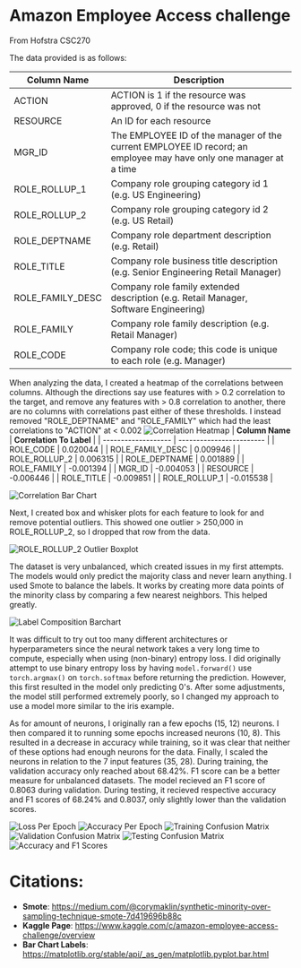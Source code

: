 # Amazon Employee Access challenge
From Hofstra CSC270

The data provided is as follows:

| **Column Name**    |   **Description**
| ------------------ | --------------------------------------------------------------------------------------------------------------------- |
| ACTION             |   ACTION is 1 if the resource was approved, 0 if the resource was not                                                 |
| RESOURCE 	         |   An ID for each resource                                                                                             |
| MGR_ID 	         |   The EMPLOYEE ID of the manager of the current EMPLOYEE ID record; an employee may have only one manager at a time   |
| ROLE_ROLLUP_1 	 |   Company role grouping category id 1 (e.g. US Engineering)                                                           |
| ROLE_ROLLUP_2 	 |   Company role grouping category id 2 (e.g. US Retail)                                                                |
| ROLE_DEPTNAME 	 |   Company role department description (e.g. Retail)                                                                   |
| ROLE_TITLE 	     |   Company role business title description (e.g. Senior Engineering Retail Manager)                                    |
| ROLE_FAMILY_DESC   |   Company role family extended description (e.g. Retail Manager, Software Engineering)                                |
| ROLE_FAMILY 	     |   Company role family description (e.g. Retail Manager)                                                               |
| ROLE_CODE 	     |   Company role code; this code is unique to each role (e.g. Manager)     

When analyzing the data, I created a heatmap of the correlations between columns. Although the directions say use features with > 0.2 correlation to the target, and remove any features with > 0.8 correlation to another, there are no columns with correlations past either of these thresholds. I instead removed "ROLE_DEPTNAME" and "ROLE_FAMILY" which had the least correlations to "ACTION" at < 0.002
![Correlation Heatmap](figs/correlationHeatmap.png)
| **Column Name**     | **Correlation To Label** |
| ------------------- | ------------------------ |
| ROLE_CODE           | 0.020044                 |
| ROLE_FAMILY_DESC    | 0.009946                 |
| ROLE_ROLLUP_2       | 0.006315                 |
| ROLE_DEPTNAME       | 0.001889                 |
| ROLE_FAMILY         | -0.001394                |
| MGR_ID              | -0.004053                |
| RESOURCE            | -0.006446                |
| ROLE_TITLE          | -0.009851                |
| ROLE_ROLLUP_1       | -0.015538                |

![Correlation Bar Chart](figs/correlationBarChart.png)

Next, I created box and whisker plots for each feature to look for and remove potential outliers. This showed one outlier > 250,000 in ROLE_ROLLUP_2, so I dropped that row from the data.

![ROLE_ROLLUP_2 Outlier Boxplot](figs/outlierBoxPlot.png)

The dataset is very unbalanced, which created issues in my first attempts. The models would only predict the majority class and never learn anything. I used Smote to balance the labels. It works by creating more data points of the minority class by comparing a few nearest neighbors. This helped greatly.

![Label Composition Barchart](figs/labelComp.png)


It was difficult to try out too many different architectures
or hyperparameters since the neural network takes a very long time to compute, especially when using (non-binary) entropy loss. I did originally attempt to use binary entropy loss by having `model.forward()` use `torch.argmax()` on `torch.softmax` before returning the prediction. However, this first resulted in the model only predicting 0's. After some adjustments, the model still performed extremely poorly, so I changed my approach to use a model more similar to the iris example.

As for amount of neurons, I originally ran a few epochs (15, 12) neurons. I then compared it to running some epochs increased neurons (10, 8). This resulted in a decrease in accuracy while training, so it was clear that neither of these options had enough neurons for the data. Finally, I scaled the neurons in relation to the 7 input features (35, 28). During training, the validation accuracy only reached about 68.42%. F1 score can be a better measure for unbalanced datasets. The model recieved an F1 score of 0.8063 during validation. During testing, it recieved respective accuracy and F1 scores of 68.24% and 0.8037, only slightly lower than the validation scores.
 
![Loss Per Epoch](figs/lossPerEpoch.png)
![Accuracy Per Epoch](figs/accuracyPerEpoch.png)
![Training Confusion Matrix](figs/trainingResults.png)
![Validation Confusion Matrix](figs/validationResults.png)
![Testing Confusion Matrix](figs/testingResults.png)
![Accuracy and F1 Scores](figs/accuracyAndF1Scores.png)


# Citations:
* **Smote**: https://medium.com/@corymaklin/synthetic-minority-over-sampling-technique-smote-7d419696b88c
* **Kaggle Page**: https://www.kaggle.com/c/amazon-employee-access-challenge/overview
* **Bar Chart Labels**: https://matplotlib.org/stable/api/_as_gen/matplotlib.pyplot.bar.html
